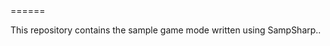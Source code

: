<name>
======

This repository contains the <name> sample game mode written using SampSharp.<framework>.